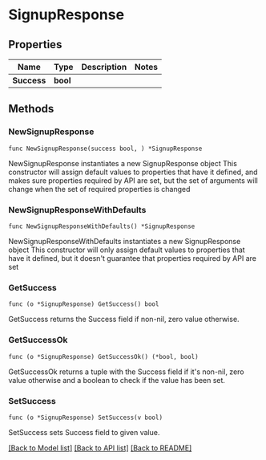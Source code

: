 # SignupResponse

## Properties

Name | Type | Description | Notes
------------ | ------------- | ------------- | -------------
**Success** | **bool** |  | 

## Methods

### NewSignupResponse

`func NewSignupResponse(success bool, ) *SignupResponse`

NewSignupResponse instantiates a new SignupResponse object
This constructor will assign default values to properties that have it defined,
and makes sure properties required by API are set, but the set of arguments
will change when the set of required properties is changed

### NewSignupResponseWithDefaults

`func NewSignupResponseWithDefaults() *SignupResponse`

NewSignupResponseWithDefaults instantiates a new SignupResponse object
This constructor will only assign default values to properties that have it defined,
but it doesn't guarantee that properties required by API are set

### GetSuccess

`func (o *SignupResponse) GetSuccess() bool`

GetSuccess returns the Success field if non-nil, zero value otherwise.

### GetSuccessOk

`func (o *SignupResponse) GetSuccessOk() (*bool, bool)`

GetSuccessOk returns a tuple with the Success field if it's non-nil, zero value otherwise
and a boolean to check if the value has been set.

### SetSuccess

`func (o *SignupResponse) SetSuccess(v bool)`

SetSuccess sets Success field to given value.



[[Back to Model list]](../README.md#documentation-for-models) [[Back to API list]](../README.md#documentation-for-api-endpoints) [[Back to README]](../README.md)


